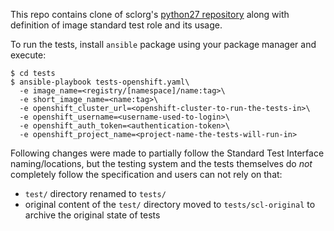 This repo contains clone of sclorg's [python27 repository](http://pkgs.devel.redhat.com/cgit/rpms/python27-docker/?h=rhscl-3.0-python27-rhel-7) along with definition of image standard test role and its usage.

To run the tests, install `ansible` package using your package manager and execute:

    $ cd tests
    $ ansible-playbook tests-openshift.yaml\
      -e image_name=<registry/[namespace]/name:tag>\
      -e short_image_name=<name:tag>\
      -e openshift_cluster_url=<openshift-cluster-to-run-the-tests-in>\
      -e openshift_username=<username-used-to-login>\
      -e openshift_auth_token=<authentication-token>\
      -e openshift_project_name=<project-name-the-tests-will-run-in>

Following changes were made to partially follow the Standard Test Interface naming/locations, but the testing system
and the tests themselves do _not_ completely follow the specification and users can not rely on that:

 * `test/` directory renamed to `tests/`
 * original content of the `test/` directory moved to `tests/scl-original` to archive the original state of tests
